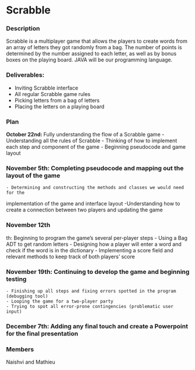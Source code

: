 # Scrabble

### **Description**
Scrabble is a multiplayer game that allows the players to create words from an array of letters
they got randomly from a bag. The number of points is determined by the number assigned to
each letter, as well as by bonus boxes on the playing board. JAVA will be our programming
language.

### **Deliverables:**
- Inviting Scrabble interface
- All regular Scrabble game rules
- Picking letters from a bag of letters
- Placing the letters on a playing board

### **Plan**
 **October 22nd:** Fully understanding the flow of a Scrabble game
    - Understanding all the rules of Scrabble
    - Thinking of how to implement each step and component of the game
    - Beginning pseudocode and game layout
### **November 5th:** Completing pseudocode and mapping out the layout of the game
    - Determining and constructing the methods and classes we would need for the
implementation of the game and interface layout
     -Understanding how to create a connection between two players and updating the
game
### **November 12th**
th: Beginning to program the game’s several per-player steps
    - Using a Bag ADT to get random letters
    - Designing how a player will enter a word and check if the word is in the dictionary
    - Implementing a score field and relevant methods to keep track of both players’
score
### **November 19th:** Continuing to develop the game and beginning testing
    - Finishing up all steps and fixing errors spotted in the program (debugging tool)
    - Looping the game for a two-player party
    - Trying to spot all error-prone contingencies (problematic user input)
### **December 7th:** Adding any final touch and create a Powerpoint for the final presentation

### **Members**
Naishvi and Mathieu
